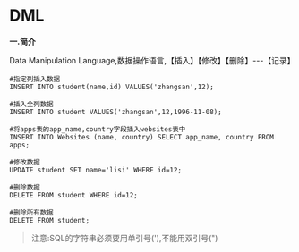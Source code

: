 # DML
							
**一.简介**

Data Manipulation Language,数据操作语言,【插入】【修改】【删除】---【记录】
	
```
#指定列插入数据
INSERT INTO student(name,id) VALUES('zhangsan',12);

#插入全列数据
INSERT INTO student VALUES('zhangsan',12,1996-11-08);

#将apps表的app_name,country字段插入websites表中
INSERT INTO Websites (name, country) SELECT app_name, country FROM apps;

#修改数据	
UPDATE student SET name='lisi' WHERE id=12;

#删除数据	
DELETE FROM student WHERE id=12;

#删除所有数据
DELETE FROM student;
```

>注意:SQL的字符串必须要用单引号('),不能用双引号(")
